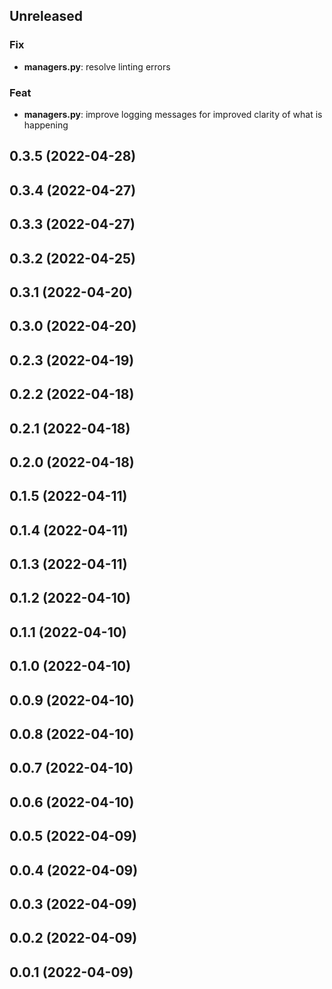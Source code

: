 ## Unreleased

### Fix

- **managers.py**: resolve linting errors

### Feat

- **managers.py**:  improve logging messages for improved clarity of what is happening

## 0.3.5 (2022-04-28)

## 0.3.4 (2022-04-27)

## 0.3.3 (2022-04-27)

## 0.3.2 (2022-04-25)

## 0.3.1 (2022-04-20)

## 0.3.0 (2022-04-20)

## 0.2.3 (2022-04-19)

## 0.2.2 (2022-04-18)

## 0.2.1 (2022-04-18)

## 0.2.0 (2022-04-18)

## 0.1.5 (2022-04-11)

## 0.1.4 (2022-04-11)

## 0.1.3 (2022-04-11)

## 0.1.2 (2022-04-10)

## 0.1.1 (2022-04-10)

## 0.1.0 (2022-04-10)

## 0.0.9 (2022-04-10)

## 0.0.8 (2022-04-10)

## 0.0.7 (2022-04-10)

## 0.0.6 (2022-04-10)

## 0.0.5 (2022-04-09)

## 0.0.4 (2022-04-09)

## 0.0.3 (2022-04-09)

## 0.0.2 (2022-04-09)

## 0.0.1 (2022-04-09)
